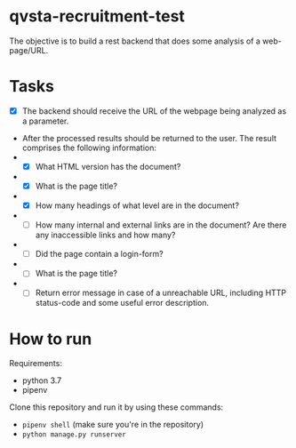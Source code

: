 # qvsta-recruitment-test
The objective is to build a rest backend that does some analysis of a web-page/URL.

# Tasks
- [x] The backend should receive the URL of the webpage being analyzed as a parameter. 
- After the processed results should be returned to the user. The result comprises the following information:
- - [x] What HTML version has the document?
- - [x] What is the page title?
- - [x] How many headings of what level are in the document?
- - [ ] How many internal and external links are in the document? Are there any inaccessible links and how many?
- - [ ] Did the page contain a login-form?
- - [ ] What is the page title?
- - [ ] Return error message in case of a unreachable URL, including HTTP status-code and some useful error description.

# How to run
Requirements:
- python 3.7
- pipenv

Clone this repository and run it by using these commands:
- `pipenv shell` (make sure you're in the repository)
- `python manage.py runserver`
